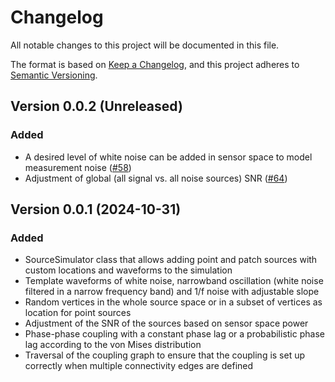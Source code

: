 # Changelog

All notable changes to this project will be documented in this file.

The format is based on [Keep a Changelog](https://keepachangelog.com/en/1.1.0/),
and this project adheres to [Semantic Versioning](https://semver.org/spec/v2.0.0.html).

## Version 0.0.2 (Unreleased)

### Added

- A desired level of white noise can be added in sensor space to model measurement
noise ([#58](https://github.com/ctrltz/meegsim/pull/58))
- Adjustment of global (all signal vs. all noise sources) SNR ([#64](https://github.com/ctrltz/meegsim/pull/64))

## Version 0.0.1 (2024-10-31)

### Added

- SourceSimulator class that allows adding point and patch sources with custom locations and waveforms to the simulation
- Template waveforms of white noise, narrowband oscillation (white noise filtered in a narrow frequency band) and 1/f noise with adjustable slope
- Random vertices in the whole source space or in a subset of vertices as location for point sources
- Adjustment of the SNR of the sources based on sensor space power
- Phase-phase coupling with a constant phase lag or a probabilistic phase lag according to the von Mises distribution
- Traversal of the coupling graph to ensure that the coupling is set up correctly when multiple connectivity edges are defined
